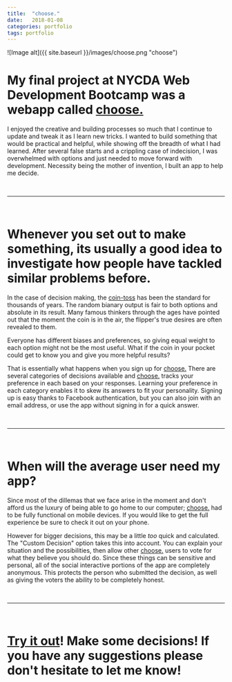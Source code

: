 ```yaml
---
title:  "choose."
date:   2018-01-08 
categories: portfolio
tags: portfolio
---
```

![Image alt]({{ site.baseurl }}/images/choose.png "choose")


# My final project at NYCDA Web Development Bootcamp was a webapp called [choose.](http://ch00se.herokuapp.com)


I enjoyed the creative and building processes so much that I continue to update and tweak it as I learn new tricks. I wanted to build something that would be practical and helpful, while showing off the breadth of what I had learned. After several false starts and a crippling case of indecision, I was overwhelmed with options and just needed to move forward with development. Necessity being the mother of invention, I built an app to help me decide. 

<br>

---
<br>

# Whenever you set out to make something, its usually a good idea to investigate how people have tackled similar problems before. 
In the case of decision making, the [coin-toss](https://en.wikipedia.org/wiki/Coin_flipping) has been the standard for thousands of years. The random bianary output is fair to both options and absolute in its result. Many famous thinkers through the ages have pointed out that the moment the coin is in the air, the flipper's true desires are often revealed to them. 

Everyone has different biases and preferences, so giving equal weight to each option might not be the most useful. What if the coin in your pocket could get to know you and give you more helpful results? 

That is essentially what happens when you sign up for [choose.](http://ch00se.herokuapp.com) There are several categories of decisions available and [choose.](http://ch00se.herokuapp.com) tracks your preference in each based on your responses.  Learning your preference in each category enables it to skew its answers to fit your personality. Signing up is easy thanks to Facebook authentication, but you can also join with an email address, or use the app without signing in for a quick answer.

<br>

---
<br>

# When will the average user need my app?
Since most of the dillemas that we face arise in the moment and don't afford us the luxury of being able to go home to our computer; [choose.](http://ch00se.herokuapp.com) had to be fully functional on mobile devices. If you would like to get the full experience be sure to check it out on your phone.

However for bigger decisions, this may be a little *too* quick and calculated. The "Custom Decision" option takes this into account. You can explain your situation and the possibilities, then allow other [choose.](http://ch00se.herokuapp.com) users to vote for what they believe you should do. Since these things can be sensitive and personal, all of the social interactive portions of the app are completely anonymous. This protects the person who submitted the decision, as well as giving the voters the ability to be completely honest.

<br>

---
<br>

# [Try it out](http://ch00se.herokuapp.com)! Make some decisions! If you have any suggestions please don't hesitate to let me know!
